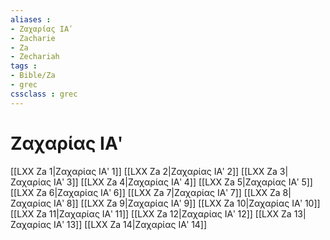 ```yaml
---
aliases : 
- Ζαχαρίας ΙΑʹ
- Zacharie
- Za
- Zechariah
tags : 
- Bible/Za
- grec
cssclass : grec
---
```


# Ζαχαρίας ΙΑʹ

[[LXX Za 1|Ζαχαρίας ΙΑʹ 1]]
[[LXX Za 2|Ζαχαρίας ΙΑʹ 2]]
[[LXX Za 3|Ζαχαρίας ΙΑʹ 3]]
[[LXX Za 4|Ζαχαρίας ΙΑʹ 4]]
[[LXX Za 5|Ζαχαρίας ΙΑʹ 5]]
[[LXX Za 6|Ζαχαρίας ΙΑʹ 6]]
[[LXX Za 7|Ζαχαρίας ΙΑʹ 7]]
[[LXX Za 8|Ζαχαρίας ΙΑʹ 8]]
[[LXX Za 9|Ζαχαρίας ΙΑʹ 9]]
[[LXX Za 10|Ζαχαρίας ΙΑʹ 10]]
[[LXX Za 11|Ζαχαρίας ΙΑʹ 11]]
[[LXX Za 12|Ζαχαρίας ΙΑʹ 12]]
[[LXX Za 13|Ζαχαρίας ΙΑʹ 13]]
[[LXX Za 14|Ζαχαρίας ΙΑʹ 14]]
